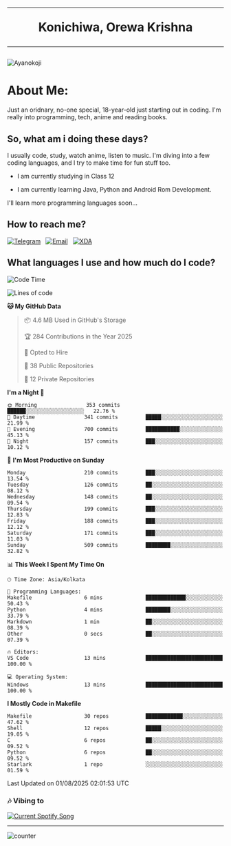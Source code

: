 <h1 align="center"><hr>Konichiwa, Orewa Krishna<hr></h1>

<img src="https://i.imgur.com/IE7ZUea.jpeg" alt="Ayanokoji"/>

<h1>About Me:</h1>

Just an oridnary, no-one special, 18-year-old just starting out in coding. I'm really into programming, tech, anime and reading books.

<h2>So, what am i doing these days?</h2>

I usually code, study, watch anime, listen to music. I'm diving into a few coding languages, and I try to make time for fun stuff too.

- I am currently studying in Class 12

- I am currently learning Java, Python and Android Rom Development.

I'll learn more programming languages soon...

<h2>How to reach me?</h2>


<a href="https://t.me/pure_soul_kk"><img src="https://img.shields.io/badge/K R I S H N A-2CA5E0?style=flat-square&logo=telegram&logoColor=white" alt="Telegram"/></a>&nbsp;&nbsp;&nbsp;<a href="krishnakripa34567@gmail.com"><img src="https://img.shields.io/badge/krishnakripa34567@gmail.com-D14836?style=flat-square&logo=gmail&logoColor=white" alt="Email"/></a>&nbsp;&nbsp;&nbsp;<a href="https://xdaforums.com/m/pure-soul-kk.12553929/"><img src="https://img.shields.io/badge/puresoulkk-F59714?style=flat-square&logo=xda-developers&logoColor=white" alt="XDA"/></a>


<h2>What languages I use and how much do I code?</h2>


<!--START_SECTION:waka-->
![Code Time](http://img.shields.io/badge/Code%20Time-9%20hrs%201%20min-blue)

![Lines of code](https://img.shields.io/badge/From%20Hello%20World%20I%27ve%20Written-609.5%20thousand%20lines%20of%20code-blue)

**🐱 My GitHub Data** 

> 📦 4.6 MB Used in GitHub's Storage 
 > 
> 🏆 284 Contributions in the Year 2025
 > 
> 💼 Opted to Hire
 > 
> 📜 38 Public Repositories 
 > 
> 🔑 12 Private Repositories 
 > 
**I'm a Night 🦉** 

```text
🌞 Morning                353 commits         ██████░░░░░░░░░░░░░░░░░░░   22.76 % 
🌆 Daytime                341 commits         █████░░░░░░░░░░░░░░░░░░░░   21.99 % 
🌃 Evening                700 commits         ███████████░░░░░░░░░░░░░░   45.13 % 
🌙 Night                  157 commits         ███░░░░░░░░░░░░░░░░░░░░░░   10.12 % 
```
📅 **I'm Most Productive on Sunday** 

```text
Monday                   210 commits         ███░░░░░░░░░░░░░░░░░░░░░░   13.54 % 
Tuesday                  126 commits         ██░░░░░░░░░░░░░░░░░░░░░░░   08.12 % 
Wednesday                148 commits         ██░░░░░░░░░░░░░░░░░░░░░░░   09.54 % 
Thursday                 199 commits         ███░░░░░░░░░░░░░░░░░░░░░░   12.83 % 
Friday                   188 commits         ███░░░░░░░░░░░░░░░░░░░░░░   12.12 % 
Saturday                 171 commits         ███░░░░░░░░░░░░░░░░░░░░░░   11.03 % 
Sunday                   509 commits         ████████░░░░░░░░░░░░░░░░░   32.82 % 
```


📊 **This Week I Spent My Time On** 

```text
🕑︎ Time Zone: Asia/Kolkata

💬 Programming Languages: 
Makefile                 6 mins              █████████████░░░░░░░░░░░░   50.43 % 
Python                   4 mins              ████████░░░░░░░░░░░░░░░░░   33.79 % 
Markdown                 1 min               ██░░░░░░░░░░░░░░░░░░░░░░░   08.39 % 
Other                    0 secs              ██░░░░░░░░░░░░░░░░░░░░░░░   07.39 % 

🔥 Editors: 
VS Code                  13 mins             █████████████████████████   100.00 % 

💻 Operating System: 
Windows                  13 mins             █████████████████████████   100.00 % 
```

**I Mostly Code in Makefile** 

```text
Makefile                 30 repos            ████████████░░░░░░░░░░░░░   47.62 % 
Shell                    12 repos            █████░░░░░░░░░░░░░░░░░░░░   19.05 % 
C                        6 repos             ██░░░░░░░░░░░░░░░░░░░░░░░   09.52 % 
Python                   6 repos             ██░░░░░░░░░░░░░░░░░░░░░░░   09.52 % 
Starlark                 1 repo              ░░░░░░░░░░░░░░░░░░░░░░░░░   01.59 % 
```




 Last Updated on 01/08/2025 02:01:53 UTC
<!--END_SECTION:waka-->


<h3>🎶 Vibing to</h3>

<a href="https://open.spotify.com/user/6y2iwhip99wg1mgyrl7gyphpq">
  <img
    src="https://puresoulkk.pythonanywhere.com?theme=dark&eq_color=rainbow"
    alt="Current Spotify Song"
  />
</a>

<hr>

![counter](https://count.getloli.com/get/@pure-soul-kk?theme=rule34)

